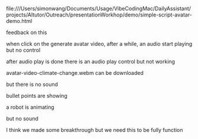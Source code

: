 file:///Users/simonwang/Documents/Usage/VibeCodingMac/DailyAssistant/projects/AItutor/Outreach/presentationWorkhop/demo/simple-script-avatar-demo.html

feedback on this 

when click on the generate avatar video, after a while, an audio start playing but no control 

after audio play is done there is an audio play control but not working 

avatar-video-climate-change.webm can be downloaded 

but there is no sound 

bullet points are showing 

a robot is animating 

but no sound 

I think we made some breakthrough
but we need this to be fully function
